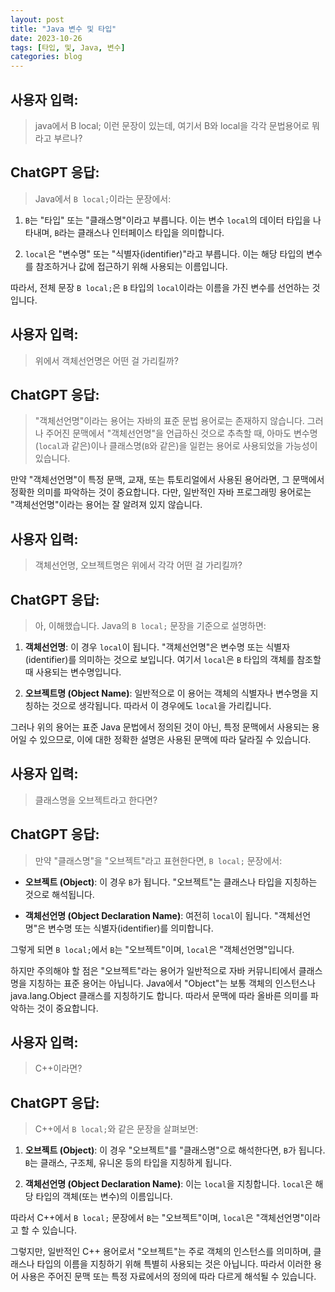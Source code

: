 ```yaml
---
layout: post
title: "Java 변수 및 타입"
date: 2023-10-26
tags: [타입, 및, Java, 변수]
categories: blog
---
```


## 사용자 입력:
> java에서 B local;  이런 문장이 있는데, 여기서 B와 local을 각각 문법용어로 뭐라고 부르나?

## ChatGPT 응답:
> Java에서 `B local;`이라는 문장에서:

1. `B`는 "타입" 또는 "클래스명"이라고 부릅니다. 이는 변수 `local`의 데이터 타입을 나타내며, `B`라는 클래스나 인터페이스 타입을 의미합니다.

2. `local`은 "변수명" 또는 "식별자(identifier)"라고 부릅니다. 이는 해당 타입의 변수를 참조하거나 값에 접근하기 위해 사용되는 이름입니다.

따라서, 전체 문장 `B local;`은 `B` 타입의 `local`이라는 이름을 가진 변수를 선언하는 것입니다.

## 사용자 입력:
> 위에서 객체선언명은 어떤 걸 가리킬까?

## ChatGPT 응답:
> "객체선언명"이라는 용어는 자바의 표준 문법 용어로는 존재하지 않습니다. 그러나 주어진 문맥에서 "객체선언명"을 언급하신 것으로 추측할 때, 아마도 변수명(`local`과 같은)이나 클래스명(`B`와 같은)을 일컫는 용어로 사용되었을 가능성이 있습니다.

만약 "객체선언명"이 특정 문맥, 교재, 또는 튜토리얼에서 사용된 용어라면, 그 문맥에서 정확한 의미를 파악하는 것이 중요합니다. 다만, 일반적인 자바 프로그래밍 용어로는 "객체선언명"이라는 용어는 잘 알려져 있지 않습니다.

## 사용자 입력:
> 객체선언명, 오브젝트명은 위에서 각각 어떤 걸 가리킬까?

## ChatGPT 응답:
> 아, 이해했습니다. Java의 `B local;` 문장을 기준으로 설명하면:

1. **객체선언명**: 이 경우 `local`이 됩니다. "객체선언명"은 변수명 또는 식별자(identifier)를 의미하는 것으로 보입니다. 여기서 `local`은 `B` 타입의 객체를 참조할 때 사용되는 변수명입니다.

2. **오브젝트명 (Object Name)**: 일반적으로 이 용어는 객체의 식별자나 변수명을 지칭하는 것으로 생각됩니다. 따라서 이 경우에도 `local`을 가리킵니다.

그러나 위의 용어는 표준 Java 문법에서 정의된 것이 아닌, 특정 문맥에서 사용되는 용어일 수 있으므로, 이에 대한 정확한 설명은 사용된 문맥에 따라 달라질 수 있습니다.

## 사용자 입력:
> 클래스명을 오브젝트라고 한다면?

## ChatGPT 응답:
> 만약 "클래스명"을 "오브젝트"라고 표현한다면, `B local;` 문장에서:

- **오브젝트 (Object)**: 이 경우 `B`가 됩니다. "오브젝트"는 클래스나 타입을 지칭하는 것으로 해석됩니다.

- **객체선언명 (Object Declaration Name)**: 여전히 `local`이 됩니다. "객체선언명"은 변수명 또는 식별자(identifier)를 의미합니다. 

그렇게 되면 `B local;`에서 `B`는 "오브젝트"이며, `local`은 "객체선언명"입니다.

하지만 주의해야 할 점은 "오브젝트"라는 용어가 일반적으로 자바 커뮤니티에서 클래스명을 지칭하는 표준 용어는 아닙니다. Java에서 "Object"는 보통 객체의 인스턴스나 java.lang.Object 클래스를 지칭하기도 합니다. 따라서 문맥에 따라 올바른 의미를 파악하는 것이 중요합니다.

## 사용자 입력:
> C++이라면?

## ChatGPT 응답:
> C++에서 `B local;`와 같은 문장을 살펴보면:

1. **오브젝트 (Object)**: 이 경우 "오브젝트"를 "클래스명"으로 해석한다면, `B`가 됩니다. `B`는 클래스, 구조체, 유니온 등의 타입을 지칭하게 됩니다.

2. **객체선언명 (Object Declaration Name)**: 이는 `local`을 지칭합니다. `local`은 해당 타입의 객체(또는 변수)의 이름입니다.

따라서 C++에서 `B local;` 문장에서 `B`는 "오브젝트"이며, `local`은 "객체선언명"이라고 할 수 있습니다.

그렇지만, 일반적인 C++ 용어로서 "오브젝트"는 주로 객체의 인스턴스를 의미하며, 클래스나 타입의 이름을 지칭하기 위해 특별히 사용되는 것은 아닙니다. 따라서 이러한 용어 사용은 주어진 문맥 또는 특정 자료에서의 정의에 따라 다르게 해석될 수 있습니다.

